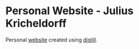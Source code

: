 # Personal Website - Julius Kricheldorff
Personal [website](https://julius-kricheldorff.com/) created using [distill](https://github.com/rstudio/distill).
